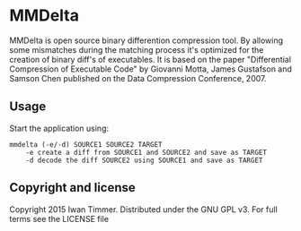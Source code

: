 MMDelta
=======

MMDelta is open source binary differention compression tool.
By allowing some mismatches during the matching process it's optimized for the creation of binary diff's of executables. 
It is based on the paper "Differential Compression of Executable Code" by Giovanni Motta, James Gustafson and Samson Chen published on the Data Compression Conference, 2007.

## Usage
Start the application using:
```
mmdelta (-e/-d) SOURCE1 SOURCE2 TARGET
	-e create a diff from SOURCE1 and SOURCE2 and save as TARGET
	-d decode the diff SOURCE2 using SOURCE1 and save as TARGET
```

## Copyright and license
Copyright 2015 Iwan Timmer. Distributed under the GNU GPL v3. For full terms see the LICENSE file
